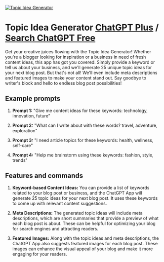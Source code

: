 
[![Topic Idea Generator](https://files.oaiusercontent.com/file-bg0GjjaiosOBzxrW8CAcFsbg?se=2123-10-17T17%3A21%3A10Z&sp=r&sv=2021-08-06&sr=b&rscc=max-age%3D31536000%2C%20immutable&rscd=attachment%3B%20filename%3D07f735a7-c2d0-4d9b-bf83-c4d4251f6548.png&sig=%2B9H2tFHRJ8GEofyx6LtWk2oA/4MzGXbJNrVXE4Y1kDw%3D)](https://chat.openai.com/g/g-LCEeDPEtQ-topic-idea-generator)

# Topic Idea Generator [ChatGPT Plus](https://chat.openai.com/g/g-LCEeDPEtQ-topic-idea-generator) / [Search ChatGPT Free](https://gptcall.net/index.html#/?search=Topic%20Idea%20Generator)

Get your creative juices flowing with the Topic Idea Generator! Whether you're a blogger looking for inspiration or a business in need of fresh content ideas, this app has got you covered. Simply provide a keyword or tell us about your business, and we'll generate 25 unique topic ideas for your next blog post. But that's not all! We'll even include meta descriptions and featured images to make your content stand out. Say goodbye to writer's block and hello to endless blog post possibilities!

## Example prompts

1. **Prompt 1:** "Give me content ideas for these keywords: technology, innovation, future"

2. **Prompt 2:** "What can I write about with these words? travel, adventure, exploration"

3. **Prompt 3:** "I need article topics for these keywords: health, wellness, self-care"

4. **Prompt 4:** "Help me brainstorm using these keywords: fashion, style, trends"

## Features and commands

1. **Keyword-based Content Ideas:** You can provide a list of keywords related to your blog post or business, and the ChatGPT App will generate 25 topic ideas for your next blog post. It uses these keywords to come up with relevant content suggestions.

2. **Meta Descriptions:** The generated topic ideas will include meta descriptions, which are short summaries that provide a preview of what each blog post is about. These can be helpful for optimizing your blog for search engines and attracting readers.

3. **Featured Images:** Along with the topic ideas and meta descriptions, the ChatGPT App also suggests featured images for each blog post. These images can enhance the visual appeal of your blog and make it more engaging for your readers.


